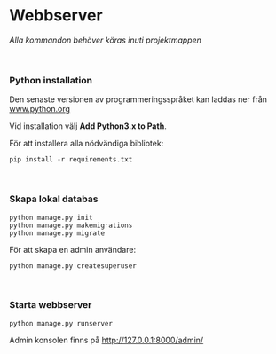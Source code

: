 # Webbserver

*Alla kommandon behöver köras inuti projektmappen*

<br/>

### Python installation

Den senaste versionen av programmeringsspråket kan laddas ner från <a href="https://www.python.org/downloads/">www.python.org</a>

Vid installation välj **Add Python3.x to Path**.

För att installera alla nödvändiga bibliotek:
```
pip install -r requirements.txt
```

<br/>

### Skapa lokal databas
```
python manage.py init
python manage.py makemigrations
python manage.py migrate
```

För att skapa en admin användare:
```
python manage.py createsuperuser
```

<br/>

### Starta webbserver

```
python manage.py runserver
```

Admin konsolen finns på http://127.0.0.1:8000/admin/









